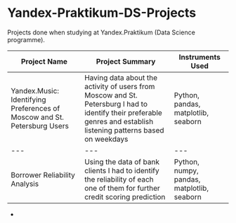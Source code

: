 # Yandex-Praktikum-DS-Projects
Projects done when studying at Yandex.Praktikum (Data Science programme).

Project Name                     |                     Project Summary                     |            Instruments Used           |
-------------------------------- | --------------------------------------------------------|---------------------------------------|
Yandex.Music: Identifying Preferences of Moscow and St. Petersburg Users|  Having data about the activity of users from Moscow and St. Petersburg I had to identify their preferable genres and establish listening patterns based on weekdays| Python, pandas, matplotlib, seaborn 
---|---|---|
Borrower Reliability Analysis| Using the data of bank clients I had to identify the reliability of each one of them for further credit scoring prediction| Python, numpy, pandas, matplotlib, seaborn
                                                                     
-
